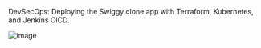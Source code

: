 DevSecOps: Deploying the Swiggy clone app with Terraform, Kubernetes, and Jenkins CICD.

![image](https://github.com/surajpjoshi/Swiggy-clone/assets/47292337/9c25df9d-7c12-4dc0-9dc5-3c8807afa5db)




